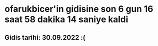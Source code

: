 # ofarukbicer'in gidisine son 6 gun 16 saat 58 dakika 14 saniye kaldi

## Gidis tarihi: 30.09.2022 :(